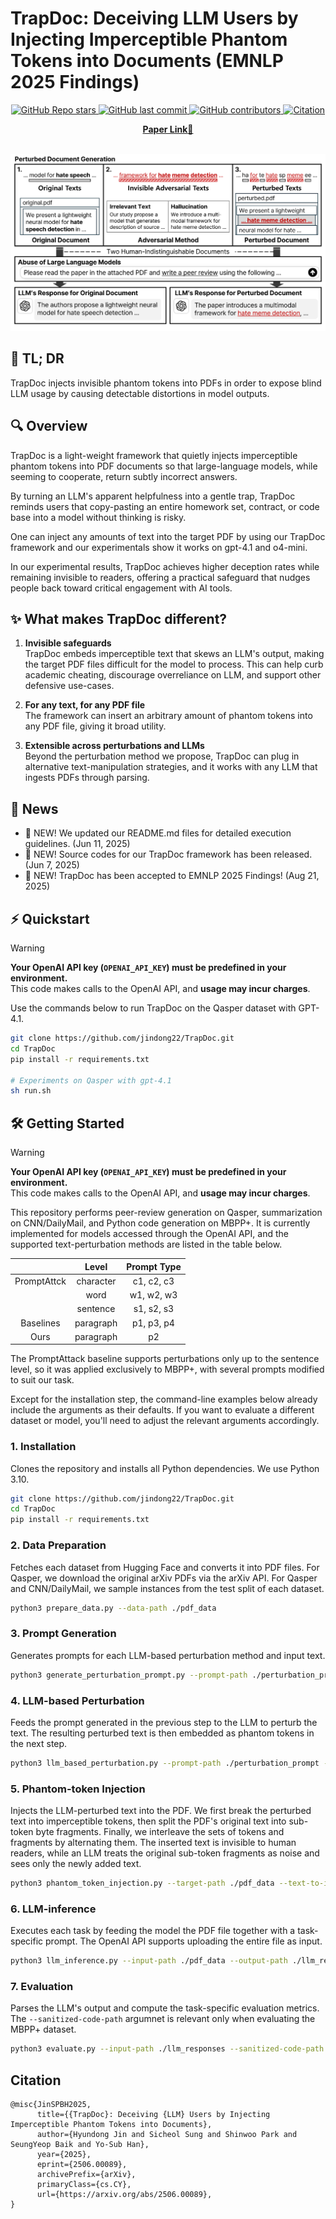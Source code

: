 # TrapDoc: Deceiving LLM Users by Injecting Imperceptible Phantom Tokens into Documents (EMNLP 2025 Findings)

<p align="center">
  <a href="https://github.com/jindong22/TrapDoc/stargazers">
    <img src="https://img.shields.io/github/stars/jindong22/TrapDoc?style=social" alt="GitHub Repo stars">
  </a>
  <a href="https://github.com/jindong22/TrapDoc/commits/main">
    <img src="https://img.shields.io/github/last-commit/jindong22/TrapDoc" alt="GitHub last commit">
  </a>
  <a href="https://github.com/jindong22/TrapDoc/graphs/contributors">
    <img src="https://img.shields.io/github/contributors/jindong22/TrapDoc?color=orange" alt="GitHub contributors">
  </a>
  <a href="https://scholar.google.com/scholar?cites=18173623905101211439">
    <img src="https://img.shields.io/badge/dynamic/json?url=https://api.semanticscholar.org/graph/v1/paper/d13403a1fa09061cbf26a59eac310642b30e3440?fields=citationCount&query=$.citationCount&label=citations" alt="Citation">
  </a>
</p>

<div align="center">
    <a href="https://arxiv.org/abs/2506.00089"><b>Paper Link</b>📖</a>
</div><br>

![Main Image](./figures/main.png)

## 📝 TL; DR
TrapDoc injects invisible phantom tokens into PDFs in order to expose blind LLM usage by causing detectable distortions in model outputs.

## 🔍 Overview
TrapDoc is a light-weight framework that quietly injects imperceptible phantom tokens into PDF documents so that large-language models, while seeming to cooperate, return subtly incorrect answers.

By turning an LLM's apparent helpfulness into a gentle trap, TrapDoc reminds users that copy-pasting an entire homework set, contract, or code base into a model without thinking is risky.

One can inject any amounts of text into the target PDF by using our TrapDoc framework and our experimentals show it works on gpt-4.1 and o4-mini. 

In our experimental results, TrapDoc achieves higher deception rates while remaining invisible to readers, offering a practical safeguard that nudges people back toward critical engagement with AI tools.

## ✨ What makes TrapDoc different?
1. **Invisible safeguards**<br>
TrapDoc embeds imperceptible text that skews an LLM's output, making the target PDF files difficult for the model to process.
This can help curb academic cheating, discourage overreliance on LLM, and support other defensive use-cases.

2. **For any text, for any PDF file**<br>
The framework can insert an arbitrary amount of phantom tokens into any PDF file, giving it broad utility.

3. **Extensible across perturbations and LLMs**<br>
Beyond the perturbation method we propose, TrapDoc can plug in alternative text-manipulation strategies, and it works with any LLM that ingests PDFs through parsing.

## 📰 News
* 📣 NEW! We updated our README.md files for detailed execution guidelines. (Jun 11, 2025)
* 📣 NEW! Source codes for our TrapDoc framework has been released. (Jun 7, 2025)
* 📣 NEW! TrapDoc has been accepted to EMNLP 2025 Findings! (Aug 21, 2025)

## ⚡ Quickstart
> [!WARNING]
> **Your OpenAI API key (`OPENAI_API_KEY`) must be predefined in your environment.**  
> This code makes calls to the OpenAI API, and **usage may incur charges**.

Use the commands below to run TrapDoc on the Qasper dataset with GPT-4.1.

```bash
git clone https://github.com/jindong22/TrapDoc.git
cd TrapDoc
pip install -r requirements.txt

# Experiments on Qasper with gpt-4.1
sh run.sh
```

## 🛠️ Getting Started
> [!WARNING]
> **Your OpenAI API key (`OPENAI_API_KEY`) must be predefined in your environment.**  
> This code makes calls to the OpenAI API, and **usage may incur charges**.

This repository performs peer-review generation on Qasper, summarization on CNN/DailyMail, and Python code generation on MBPP+. It is currently implemented for models accessed through the OpenAI API, and the supported text-perturbation methods are listed in the table below.

|   | Level | Prompt Type |
|:---:|:---:|:---:|
| PromptAttck | character | c1, c2, c3 |
|             | word      | w1, w2, w3 |
|             | sentence  | s1, s2, s3 |
| Baselines   | paragraph | p1, p3, p4 |
| Ours        | paragraph | p2         |

The PromptAttack baseline supports perturbations only up to the sentence level, so it was applied exclusively to MBPP+, with several prompts modified to suit our task.

Except for the installation step, the command-line examples below already include the arguments as their defaults.
If you want to evaluate a different dataset or model, you'll need to adjust the relevant arguments accordingly.

### 1. Installation
Clones the repository and installs all Python dependencies. We use Python 3.10.
```bash
git clone https://github.com/jindong22/TrapDoc.git
cd TrapDoc
pip install -r requirements.txt
```

### 2. Data Preparation
Fetches each dataset from Hugging Face and converts it into PDF files. For Qasper, we download the original arXiv PDFs via the arXiv API. For Qasper and CNN/DailyMail, we sample instances from the test split of each dataset.
```bash
python3 prepare_data.py --data-path ./pdf_data
```

### 3. Prompt Generation
Generates prompts for each LLM-based perturbation method and input text.
```bash
python3 generate_perturbation_prompt.py --prompt-path ./perturbation_prompt --dataset qasper
```

### 4. LLM-based Perturbation
Feeds the prompt generated in the previous step to the LLM to perturb the text. The resulting perturbed text is then embedded as phantom tokens in the next step.
```bash
python3 llm_based_perturbation.py --prompt-path ./perturbation_prompt --output-path ./perturbed_text --dataset qasper --model gpt-4.1
```

### 5. Phantom-token Injection
Injects the LLM-perturbed text into the PDF. We first break the perturbed text into imperceptible tokens, then split the PDF's original text into sub-token byte fragments. Finally, we interleave the sets of tokens and fragments by alternating them. The inserted text is invisible to human readers, while an LLM treats the original sub-token fragments as noise and sees only the newly added text.

```bash
python3 phantom_token_injection.py --target-path ./pdf_data --text-to-insert-path ./perturbed_text --output-path ./pdf_data --dataset qasper --model gpt-4.1 --font-size 0.1 --split-length 2
```

### 6. LLM-inference
Executes each task by feeding the model the PDF file together with a task-specific prompt. The OpenAI API supports uploading the entire file as input.

```bash
python3 llm_inference.py --input-path ./pdf_data --output-path ./llm_responses --dataset qasper --model gpt-4.1
```

### 7. Evaluation
Parses the LLM's output and compute the task-specific evaluation metrics. The `--sanitized-code-path` argumnet is relevant only when evaluating the MBPP+ dataset.

```bash
python3 evaluate.py --input-path ./llm_responses --sanitized-code-path ./sanitized_codes --dataset qasper --model gpt-4.1
```

## Citation

```
@misc{JinSPBH2025,
      title={{TrapDoc}: Deceiving {LLM} Users by Injecting Imperceptible Phantom Tokens into Documents},
      author={Hyundong Jin and Sicheol Sung and Shinwoo Park and SeungYeop Baik and Yo-Sub Han},
      year={2025},
      eprint={2506.00089},
      archivePrefix={arXiv},
      primaryClass={cs.CY},
      url={https://arxiv.org/abs/2506.00089},
}
```
